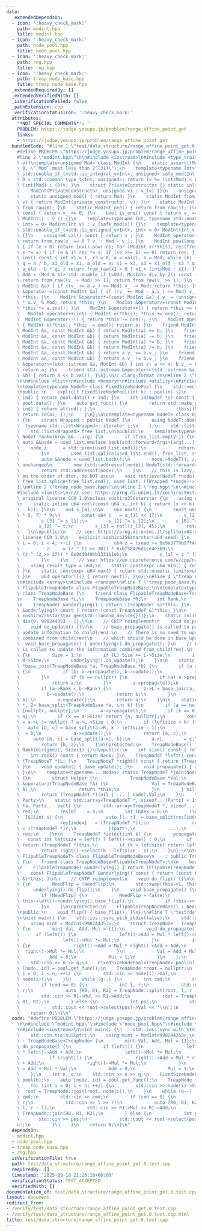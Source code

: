 ```yaml
---
data:
  _extendedDependsOn:
  - icon: ':heavy_check_mark:'
    path: modint.hpp
    title: modint.hpp
  - icon: ':heavy_check_mark:'
    path: node_pool.hpp
    title: node_pool.hpp
  - icon: ':heavy_check_mark:'
    path: rng.hpp
    title: rng.hpp
  - icon: ':heavy_check_mark:'
    path: treap_node_base.hpp
    title: treap_node_base.hpp
  _extendedRequiredBy: []
  _extendedVerifiedWith: []
  _isVerificationFailed: false
  _pathExtension: cpp
  _verificationStatusIcon: ':heavy_check_mark:'
  attributes:
    '*NOT_SPECIAL_COMMENTS*': ''
    PROBLEM: https://judge.yosupo.jp/problem/range_affine_point_get
    links:
    - https://judge.yosupo.jp/problem/range_affine_point_get
  bundledCode: "#line 1 \"test/data_structure/range_affine_point_get.0.test.cpp\"\n\
    #define PROBLEM \"https://judge.yosupo.jp/problem/range_affine_point_get\"\n\n\
    #line 2 \"modint.hpp\"\n\n#include <iostream>\n#include <type_traits>\n\n// clang-format\
    \ off\ntemplate<unsigned Mod> class ModInt {\n    static_assert((Mod >> 31) ==\
    \ 0, \"`Mod` must less than 2^(31)\");\n    template<typename Int>\n    static\
    \ std::enable_if_t<std::is_integral_v<Int>, unsigned> safe_mod(Int v) { using\
    \ D = std::common_type_t<Int, unsigned>; return (v %= (int)Mod) < 0 ? (D)(v +\
    \ (int)Mod) : (D)v; }\n    struct PrivateConstructor {} static inline private_constructor{};\n\
    \    ModInt(PrivateConstructor, unsigned v) : v_(v) {}\n    unsigned v_;\n\npublic:\n\
    \    static unsigned mod() { return Mod; }\n    static ModInt from_raw(unsigned\
    \ v) { return ModInt(private_constructor, v); }\n    static ModInt zero() { return\
    \ from_raw(0); }\n    static ModInt one() { return from_raw(1); }\n    bool is_zero()\
    \ const { return v_ == 0; }\n    bool is_one() const { return v_ == 1; }\n   \
    \ ModInt() : v_() {}\n    template<typename Int, typename std::enable_if_t<std::is_signed_v<Int>,\
    \ int> = 0> ModInt(Int v) : v_(safe_mod(v)) {}\n    template<typename Int, typename\
    \ std::enable_if_t<std::is_unsigned_v<Int>, int> = 0> ModInt(Int v) : v_(v % Mod)\
    \ {}\n    unsigned val() const { return v_; }\n    ModInt operator-() const {\
    \ return from_raw(v_ == 0 ? v_ : Mod - v_); }\n    ModInt pow(long long e) const\
    \ { if (e < 0) return inv().pow(-e); for (ModInt x(*this), res(from_raw(1));;\
    \ x *= x) { if (e & 1) res *= x; if ((e >>= 1) == 0) return res; }}\n    ModInt\
    \ inv() const { int x1 = 1, x3 = 0, a = val(), b = Mod; while (b) { const int\
    \ q = a / b, x1_old = x1, a_old = a; x1 = x3, x3 = x1_old - x3 * q, a = b, b =\
    \ a_old - b * q; } return from_raw(x1 < 0 ? x1 + (int)Mod : x1); }\n    template<bool\
    \ Odd = (Mod & 1)> std::enable_if_t<Odd, ModInt> div_by_2() const { if (v_ & 1)\
    \ return from_raw((v_ + Mod) >> 1); return from_raw(v_ >> 1); }\n    ModInt &operator+=(const\
    \ ModInt &a) { if ((v_ += a.v_) >= Mod) v_ -= Mod; return *this; }\n    ModInt\
    \ &operator-=(const ModInt &a) { if ((v_ += Mod - a.v_) >= Mod) v_ -= Mod; return\
    \ *this; }\n    ModInt &operator*=(const ModInt &a) { v_ = (unsigned long long)v_\
    \ * a.v_ % Mod; return *this; }\n    ModInt &operator/=(const ModInt &a) { return\
    \ *this *= a.inv(); }\n    ModInt &operator++() { return *this += one(); }\n \
    \   ModInt operator++(int) { ModInt o(*this); *this += one(); return o; }\n  \
    \  ModInt &operator--() { return *this -= one(); }\n    ModInt operator--(int)\
    \ { ModInt o(*this); *this -= one(); return o; }\n    friend ModInt operator+(const\
    \ ModInt &a, const ModInt &b) { return ModInt(a) += b; }\n    friend ModInt operator-(const\
    \ ModInt &a, const ModInt &b) { return ModInt(a) -= b; }\n    friend ModInt operator*(const\
    \ ModInt &a, const ModInt &b) { return ModInt(a) *= b; }\n    friend ModInt operator/(const\
    \ ModInt &a, const ModInt &b) { return ModInt(a) /= b; }\n    friend bool operator==(const\
    \ ModInt &a, const ModInt &b) { return a.v_ == b.v_; }\n    friend bool operator!=(const\
    \ ModInt &a, const ModInt &b) { return a.v_ != b.v_; }\n    friend std::istream\
    \ &operator>>(std::istream &a, ModInt &b) { int v; a >> v; b.v_ = safe_mod(v);\
    \ return a; }\n    friend std::ostream &operator<<(std::ostream &a, const ModInt\
    \ &b) { return a << b.val(); }\n};\n// clang-format on\n#line 2 \"node_pool.hpp\"\
    \n\n#include <list>\n#include <memory>\n#include <utility>\n#include <vector>\n\
    \ntemplate<typename NodeT> class FixedSizeNodePool {\n    std::vector<NodeT> pool;\n\
    \npublic:\n    explicit FixedSizeNodePool(int n) : pool(n) {}\n    NodeT *at(int\
    \ ind) { return pool.data() + ind; }\n    int id(NodeT *a) const { return a -\
    \ pool.data(); }\n    auto get_func() {\n        return std::make_pair([this](int\
    \ ind) { return at(ind); },\n                              [this](NodeT *a) {\
    \ return id(a); });\n    }\n};\n\ntemplate<typename NodeT> class DynamicSizeNodePool\
    \ {\n    struct Wrapped : public NodeT {\n        using NodeT::NodeT;\n      \
    \  typename std::list<Wrapped>::iterator i;\n    };\n    std::list<Wrapped> used_list;\n\
    \    std::list<Wrapped> free_list;\n\npublic:\n    template<typename... Args>\
    \ NodeT *make(Args &&...arg) {\n        if (free_list.empty()) {\n           \
    \ auto &&node = used_list.emplace_back(std::forward<Args>(arg)...);\n        \
    \    node.i      = std::prev(used_list.end());\n            return std::addressof(node);\n\
    \        }\n        used_list.splice(used_list.end(), free_list, std::prev(free_list.end()));\n\
    \        auto &&node = used_list.back();\n        node.~NodeT(); // i remains\
    \ unchanged\n        new (std::addressof(node)) NodeT(std::forward<Args>(arg)...);\n\
    \        return std::addressof(node);\n    }\n    // this is lazy, if sth. relies\
    \ on the order of dtor, do NOT use\n    void retrieve(NodeT *node) {\n       \
    \ free_list.splice(free_list.end(), used_list, ((Wrapped *)node)->i);\n    }\n\
    };\n#line 2 \"treap_node_base.hpp\"\n\n#line 2 \"rng.hpp\"\n\n#include <cstdint>\n\
    #include <limits>\n\n// see: https://prng.di.unimi.it/xoshiro256starstar.c\n//\
    \ original license CC0 1.0\nclass xoshiro256starstar {\n    using u64 = std::uint64_t;\n\
    \n    static inline u64 rotl(const u64 x, int k) { return (x << k) | (x >> (64\
    \ - k)); }\n\n    u64 s_[4];\n\n    u64 next() {\n        const u64 res = rotl(s_[1]\
    \ * 5, 7) * 9;\n        const u64 t   = s_[1] << 17;\n        s_[2] ^= s_[0];\n\
    \        s_[3] ^= s_[1];\n        s_[1] ^= s_[2];\n        s_[0] ^= s_[3];\n \
    \       s_[2] ^= t;\n        s_[3] = rotl(s_[3], 45);\n        return res;\n \
    \   }\n\npublic:\n    // see: https://prng.di.unimi.it/splitmix64.c\n    // original\
    \ license CC0 1.0\n    explicit xoshiro256starstar(u64 seed) {\n        for (int\
    \ i = 0; i < 4; ++i) {\n            u64 z = (seed += 0x9e3779b97f4a7c15);\n  \
    \          z     = (z ^ (z >> 30)) * 0xbf58476d1ce4e5b9;\n            z     =\
    \ (z ^ (z >> 27)) * 0x94d049bb133111eb;\n            s_[i] = z ^ (z >> 31);\n\
    \        }\n    }\n    // see: https://en.cppreference.com/w/cpp/named_req/UniformRandomBitGenerator\n\
    \    using result_type = u64;\n    static constexpr u64 min() { return std::numeric_limits<u64>::min();\
    \ }\n    static constexpr u64 max() { return std::numeric_limits<u64>::max();\
    \ }\n    u64 operator()() { return next(); }\n};\n#line 4 \"treap_node_base.hpp\"\
    \n#include <array>\n#include <random>\n#line 7 \"treap_node_base.hpp\"\n\ntemplate<typename\
    \ FlipableTreapNodeT> class FlipableTreapNodeBase;\n\ntemplate<typename TreapNodeT>\
    \ class TreapNodeBase {\n    friend class FlipableTreapNodeBase<TreapNodeT>;\n\
    \n    TreapNodeBase *L;\n    TreapNodeBase *R;\n    int Rank;\n    int Size;\n\
    \n    TreapNodeT &underlying() { return (TreapNodeT &)*this; }\n    const TreapNodeT\
    \ &underlying() const { return (const TreapNodeT &)*this; }\n\n    static inline\
    \ xoshiro256starstar gen{std::random_device{}()};\n    static inline std::uniform_int_distribution<int>\
    \ dis{0, 998244353 - 1};\n\n    // CRTP reimplement\n    void do_propagate() {}\n\
    \    void do_update() {}\n\n    // base_propagate() is called to propagate the\
    \ update information to child(ren).\n    // There is no need to update the information\
    \ combined from child(ren)\n    // which should be done in base_update().\n  \
    \  void base_propagate() { underlying().do_propagate(); }\n    // base_update()\
    \ is called to update the information combined from child(ren).\n    void base_update()\
    \ {\n        Size = 1;\n        if (L) Size += L->Size;\n        if (R) Size +=\
    \ R->Size;\n        underlying().do_update();\n    }\n\n    static TreapNodeBase\
    \ *base_join(TreapNodeBase *a, TreapNodeBase *b) {\n        if (a == nullptr)\
    \ {\n            if (b) b->propagate(), b->update();\n            return b;\n\
    \        }\n        if (b == nullptr) {\n            if (a) a->propagate(), a->update();\n\
    \            return a;\n        }\n        a->propagate();\n        b->propagate();\n\
    \        if (a->Rank < b->Rank) {\n            b->L = base_join(a, b->L);\n  \
    \          b->update();\n            return b;\n        }\n        a->R = base_join(a->R,\
    \ b);\n        a->update();\n        return a;\n    }\n\n    static std::array<TreapNodeBase\
    \ *, 2> base_split(TreapNodeBase *a, int k) {\n        if (a == nullptr) return\
    \ {nullptr, nullptr};\n        a->propagate();\n        if (k == 0) return {nullptr,\
    \ a};\n        if (k == a->Size) return {a, nullptr};\n        const int leftsize\
    \ = a->L != nullptr ? a->L->Size : 0;\n        if (leftsize < k) {\n         \
    \   auto [b, c] = base_split(a->R, k - leftsize - 1);\n            a->R      \
    \  = b;\n            a->update();\n            return {a, c};\n        }\n   \
    \     auto [b, c] = base_split(a->L, k);\n        a->L        = c;\n        a->update();\n\
    \        return {b, a};\n    }\n\nprotected:\n    TreapNodeBase() : L(), R(),\
    \ Rank(dis(gen)), Size(1) {}\n\npublic:\n    int size() const { return Size; }\n\
    \    int rank() const { return Rank; }\n    TreapNodeT *left() const { return\
    \ (TreapNodeT *)L; }\n    TreapNodeT *right() const { return (TreapNodeT *)R;\
    \ }\n    void update() { base_update(); }\n    void propagate() { underlying().base_propagate();\
    \ }\n\n    template<typename... Nodes> static TreapNodeT *join(Nodes... node)\
    \ {\n        struct Helper {\n            TreapNodeBase *Val;\n            Helper\
    \ &operator|(TreapNodeBase *A) {\n                Val = TreapNodeBase::base_join(Val,\
    \ A);\n                return *this;\n            }\n        } nil{nullptr};\n\
    \        return (TreapNodeT *)(nil | ... | node).Val;\n    }\n    template<typename...\
    \ Parts>\n    static std::array<TreapNodeT *, sizeof...(Parts) + 1> split(TreapNodeT\
    \ *a, Parts... part) {\n        std::array<TreapNodeT *, sizeof...(Parts) + 1>\
    \ res;\n        res[0]    = a;\n        int index = 0;\n        (\n          \
    \  [&](int s) {\n                auto [l, r]  = base_split(res[index], s);\n \
    \               res[index]   = (TreapNodeT *)l;\n                res[++index]\
    \ = (TreapNodeT *)r;\n            }(part),\n            ...);\n        return\
    \ res;\n    }\n\n    TreapNodeT *select(int k) {\n        propagate();\n     \
    \   const int leftsize = left() ? left()->size() : 0;\n        if (k == leftsize)\
    \ return (TreapNodeT *)this;\n        if (k < leftsize) return left()->select(k);\n\
    \        return right()->select(k - leftsize - 1);\n    }\n};\n\ntemplate<typename\
    \ FlipableTreapNodeT> class FlipableTreapNodeBase\n    : public TreapNodeBase<FlipableTreapNodeT>\
    \ {\n    friend class TreapNodeBase<FlipableTreapNodeT>;\n\n    bool NeedFlip;\n\
    \n    FlipableTreapNodeT &underlying() { return (FlipableTreapNodeT &)*this; }\n\
    \    const FlipableTreapNodeT &underlying() const { return (const FlipableTreapNodeT\
    \ &)*this; }\n\n    // CRTP reimplement\n    void do_flip() {}\n\n    void base_flip()\
    \ {\n        NeedFlip = !NeedFlip;\n        std::swap(this->L, this->R);\n   \
    \     underlying().do_flip();\n    }\n    void base_propagate() {\n        underlying().do_propagate();\n\
    \        if (NeedFlip) {\n            NeedFlip = false;\n            if (this->left())\
    \ this->left()->underlying().base_flip();\n            if (this->right()) this->right()->underlying().base_flip();\n\
    \        }\n    }\n\nprotected:\n    FlipableTreapNodeBase() : NeedFlip() {}\n\
    \npublic:\n    void flip() { base_flip(); }\n};\n#line 7 \"test/data_structure/range_affine_point_get.0.test.cpp\"\
    \n\nint main() {\n    std::ios::sync_with_stdio(false);\n    std::cin.tie(nullptr);\n\
    \    using mint = ModInt<998244353>;\n    struct TreapNode : TreapNodeBase<TreapNode>\
    \ {\n        mint Val, Add, Mul = {1};\n        void do_propagate() {\n      \
    \      if (left()) {\n                left()->Add = Mul * left()->Add + Add;\n\
    \                left()->Mul *= Mul;\n            }\n            if (right())\
    \ {\n                right()->Add = Mul * right()->Add + Add;\n              \
    \  right()->Mul *= Mul;\n            }\n            Val = Add + Mul * Val;\n \
    \           Add = 0;\n            Mul = 1;\n        }\n    };\n    int n, q;\n\
    \    std::cin >> n >> q;\n    FixedSizeNodePool<TreapNode> pool(n);\n    auto\
    \ [node, id] = pool.get_func();\n    TreapNode *root = nullptr;\n    for (int\
    \ i = 0; i < n; ++i) {\n        std::cin >> node(i)->Val;\n        root = TreapNode::join(root,\
    \ node(i));\n    }\n    while (q--) {\n        int cmd;\n        std::cin >> cmd;\n\
    \        if (cmd == 0) {\n            int l, r;\n            std::cin >> l >>\
    \ r;\n            auto [R0, R1, R2] = TreapNode::split(root, l, r - l);\n    \
    \        std::cin >> R1->Mul >> R1->Add;\n            root = TreapNode::join(R0,\
    \ R1, R2);\n        } else {\n            int pos;\n            std::cin >> pos;\n\
    \            std::cout << root->select(pos)->Val << '\\n';\n        }\n    }\n\
    \    return 0;\n}\n"
  code: "#define PROBLEM \"https://judge.yosupo.jp/problem/range_affine_point_get\"\
    \n\n#include \"modint.hpp\"\n#include \"node_pool.hpp\"\n#include \"treap_node_base.hpp\"\
    \n#include <iostream>\n\nint main() {\n    std::ios::sync_with_stdio(false);\n\
    \    std::cin.tie(nullptr);\n    using mint = ModInt<998244353>;\n    struct TreapNode\
    \ : TreapNodeBase<TreapNode> {\n        mint Val, Add, Mul = {1};\n        void\
    \ do_propagate() {\n            if (left()) {\n                left()->Add = Mul\
    \ * left()->Add + Add;\n                left()->Mul *= Mul;\n            }\n \
    \           if (right()) {\n                right()->Add = Mul * right()->Add\
    \ + Add;\n                right()->Mul *= Mul;\n            }\n            Val\
    \ = Add + Mul * Val;\n            Add = 0;\n            Mul = 1;\n        }\n\
    \    };\n    int n, q;\n    std::cin >> n >> q;\n    FixedSizeNodePool<TreapNode>\
    \ pool(n);\n    auto [node, id] = pool.get_func();\n    TreapNode *root = nullptr;\n\
    \    for (int i = 0; i < n; ++i) {\n        std::cin >> node(i)->Val;\n      \
    \  root = TreapNode::join(root, node(i));\n    }\n    while (q--) {\n        int\
    \ cmd;\n        std::cin >> cmd;\n        if (cmd == 0) {\n            int l,\
    \ r;\n            std::cin >> l >> r;\n            auto [R0, R1, R2] = TreapNode::split(root,\
    \ l, r - l);\n            std::cin >> R1->Mul >> R1->Add;\n            root =\
    \ TreapNode::join(R0, R1, R2);\n        } else {\n            int pos;\n     \
    \       std::cin >> pos;\n            std::cout << root->select(pos)->Val << '\\\
    n';\n        }\n    }\n    return 0;\n}\n"
  dependsOn:
  - modint.hpp
  - node_pool.hpp
  - treap_node_base.hpp
  - rng.hpp
  isVerificationFile: true
  path: test/data_structure/range_affine_point_get.0.test.cpp
  requiredBy: []
  timestamp: '2025-09-18 21:25:16+08:00'
  verificationStatus: TEST_ACCEPTED
  verifiedWith: []
documentation_of: test/data_structure/range_affine_point_get.0.test.cpp
layout: document
redirect_from:
- /verify/test/data_structure/range_affine_point_get.0.test.cpp
- /verify/test/data_structure/range_affine_point_get.0.test.cpp.html
title: test/data_structure/range_affine_point_get.0.test.cpp
---
```

